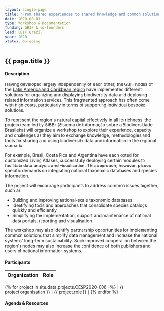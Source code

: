 ```yaml
---
layout: single-page
title: "From shared experiences to shared knowledge and common solutions: collaborating to improve web-based tools in Latin America and the Caribbean"
date: 2020-08-01
type: Workshop & Documentation
funding: GBIF & co-founders
lead: GBIF Brazil
year: 2020
status: On-going
---
```


## {{ page.title }}

#### Description 

Having developed largely independently of each other, the GBIF nodes of the [Latin America and Caribbean region](https://www.gbif.org/the-gbif-network/latin-america) have implemented different solutions for organizing and displaying biodiversity data and deploying related information services. This fragmented approach has often come with high costs, particularly in terms of supporting individual bespoke solutions.

To represent the region's natural capital effectively in all its richness, the project team led by SiBBr (Sistema de Informação sobre a Biodiversidade Brasileira) will organize a workshop to explore their experience, capacity and challenges as they aim to exchange knowledge, methodologies and tools for sharing and using biodiversity data and information in the regional scenario.

For example, Brazil, Costa Rica and Argentina have each opted for customized Living Atlases, successfully deploying certain modules to facilitate data analysis and visualization. This approach, however, places specific demands on integrating national taxonomic databases and species information.

The project will encourage participants to address common issues together, such as

- Building and improving national-scale taxonomic databases
- Identifying tools and approaches that consolidate species catalogs quickly and efficiently
- Simplifying the implementation, support and maintenance of national data portals, reporting and visualisation

The workshop may also identify partnership opportunities for implementing common solutions that simplify data management and increase the national systems' long-term sustainability. Such improved cooperation between the region's nodes may also increase the confidence of both publishers and users of national information systems.


#### Participants 


| Organization | Role |
|--------------|------|
{% for project in site.data.projects.CESP2020-006 -%}
| {{ project.organisation }}  | {{ project.role }} |
{% endfor %}



#### Agenda & Resources 

